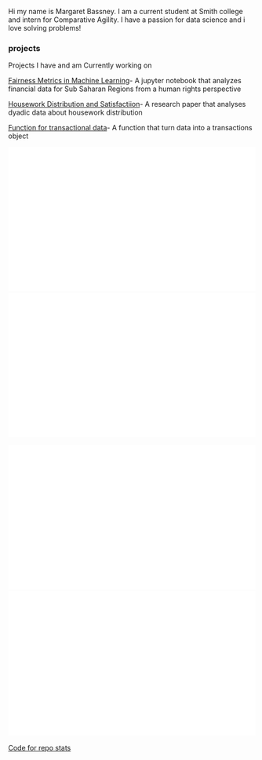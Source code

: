 Hi my name is Margaret Bassney. I am a current student at Smith college and intern for Comparative Agility. I have a passion for data science and i love solving problems!

### projects
Projects I have and am Currently working on

[Fairness Metrics in Machine Learning](https://github.com/sds-capstone/2022-09-proj7-women-at-table)- A jupyter notebook that analyzes financial data for Sub Saharan Regions from a human rights perspective

[Housework Distribution and Satisfactiion](https://github.com/agoswa/housework_analysis)- A research paper that analyses dyadic data about housework distribution

[Function for transactional data](https://github.com/sds270/project_phase_1-MargaretBassney)- A function that turn data into a transactions object

![](https://raw.githubusercontent.com/MargaretBassney/github-stats/master/generated/overview.svg#gh-dark-mode-only)
![](https://raw.githubusercontent.com/MargaretBassney/github-stats/master/generated/overview.svg#gh-light-mode-only)


![](https://raw.githubusercontent.com/MargaretBassney/github-stats/master/generated/languages.svg#gh-dark-mode-only)
![](https://raw.githubusercontent.com/MargaretBassney/github-stats/master/generated/languages.svg#gh-light-mode-only)

[Code for repo stats](https://github.com/jstrieb/github-stats)
